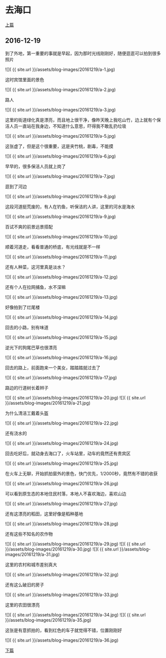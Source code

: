 去海口
========================

[上篇](/2016/12/18/三亚8.html)

2016-12-19
------------------------

到了外地，第一重要的事就是早起，因为那时光线刚刚好，随便逛逛可以拍到很多照片

![]( {{ site.url }}/assets/blog-images/20161219/a-1.jpg)

这时宾馆里面的景色

![]( {{ site.url }}/assets/blog-images/20161219/a-2.jpg)

路人

![]( {{ site.url }}/assets/blog-images/20161219/a-3.jpg)

这里的街道绿化真是漂亮，而且地上很干净，像昨天晚上我吃山竹，边上就有个保洁人员一直站在我身边，不知道什么意思，吓得我不敢乱扔垃圾

![]( {{ site.url }}/assets/blog-images/20161219/a-5.jpg)

这张虚了，但是这个很重要，这是夹竹桃，剧毒，不能摸

![]( {{ site.url }}/assets/blog-images/20161219/a-6.jpg)

早早的，很多保洁人员就上岗了

![]( {{ site.url }}/assets/blog-images/20161219/a-7.jpg)

逛到了河边

![]( {{ site.url }}/assets/blog-images/20161219/a-8.jpg)

这段河道挺荒废的，有人在钓鱼，听保洁的人讲，这里的河水是海水

![]( {{ site.url }}/assets/blog-images/20161219/a-9.jpg)

百试不爽的前景远景搭配

![]( {{ site.url }}/assets/blog-images/20161219/a-10.jpg)

顺着河道走，看看普通的桥底，有光线就是不一样

![]( {{ site.url }}/assets/blog-images/20161219/a-11.jpg)

还有人种菜，这河里真是淡水？

![]( {{ site.url }}/assets/blog-images/20161219/a-12.jpg)

还有个人在拉网捕鱼，水不深嘛

![]( {{ site.url }}/assets/blog-images/20161219/a-13.jpg)

好像拍到了烂尾楼

![]( {{ site.url }}/assets/blog-images/20161219/a-14.jpg)

回去的小路，别有味道

![]( {{ site.url }}/assets/blog-images/20161219/a-15.jpg)

逆光下的狗尾巴草也很漂亮

![]( {{ site.url }}/assets/blog-images/20161219/a-16.jpg)

回去的路上，前面跑来一个美女，踏踏踏就过去了

![]( {{ site.url }}/assets/blog-images/20161219/a-17.jpg)

路边的行道树长着辫子

![]( {{ site.url }}/assets/blog-images/20161219/a-20.jpg)
![]( {{ site.url }}/assets/blog-images/20161219/a-21.jpg)

为什么清洁工戴着头盔

![]( {{ site.url }}/assets/blog-images/20161219/a-22.jpg)

还有浇水的

![]( {{ site.url }}/assets/blog-images/20161219/a-24.jpg)

回去吃好后，就动身去海口了，火车站里，动车的竟然还有贵宾区

![]( {{ site.url }}/assets/blog-images/20161219/a-25.jpg)

在火车上无聊，开始抓拍窗外的景色，快门优先，1/2000秒，竟然有不错的收获

![]( {{ site.url }}/assets/blog-images/20161219/a-26.jpg)

可以看到原生态的本地住民村落，本地人不喜欢海边，喜欢山边

![]( {{ site.url }}/assets/blog-images/20161219/a-27.jpg)

还有这漂亮的稻田，这里好像是稻种基地

![]( {{ site.url }}/assets/blog-images/20161219/a-28.jpg)

还有这些不知名的农作物

![]( {{ site.url }}/assets/blog-images/20161219/a-29.jpg)
![]( {{ site.url }}/assets/blog-images/20161219/a-30.jpg)
![]( {{ site.url }}/assets/blog-images/20161219/a-31.jpg)

这里的农村和城市差别真大

![]( {{ site.url }}/assets/blog-images/20161219/a-32.jpg)

还有这么破旧的房子

![]( {{ site.url }}/assets/blog-images/20161219/a-33.jpg)

这里的农田很漂亮

![]( {{ site.url }}/assets/blog-images/20161219/a-34.jpg)
![]( {{ site.url }}/assets/blog-images/20161219/a-35.jpg)

这张是有意抓拍的，看到红色的车子就觉得不错，位置刚刚好

![]( {{ site.url }}/assets/blog-images/20161219/a-36.jpg)

[下篇](/2016/12/19/海口2.html)